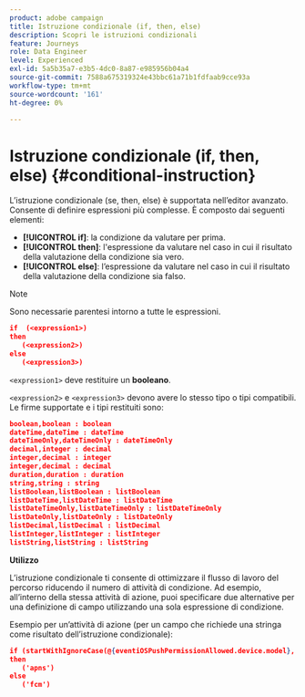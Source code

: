```yaml
---
product: adobe campaign
title: Istruzione condizionale (if, then, else)
description: Scopri le istruzioni condizionali
feature: Journeys
role: Data Engineer
level: Experienced
exl-id: 5a5b35a7-e3b5-4dc0-8a87-e985956b04a4
source-git-commit: 7588a675319324e43bbc61a71b1fdfaab9cce93a
workflow-type: tm+mt
source-wordcount: '161'
ht-degree: 0%

---
```


# Istruzione condizionale (if, then, else) {#conditional-instruction}

L’istruzione condizionale (se, then, else) è supportata nell’editor avanzato. Consente di definire espressioni più complesse. È composto dai seguenti elementi:

* **[!UICONTROL if]**: la condizione da valutare per prima.
* **[!UICONTROL then]**: l&#39;espressione da valutare nel caso in cui il risultato della valutazione della condizione sia vero.
* **[!UICONTROL else]**: l’espressione da valutare nel caso in cui il risultato della valutazione della condizione sia falso.

>[!NOTE]
>
>Sono necessarie parentesi intorno a tutte le espressioni.

```json
if  (<expression1>)
then
   (<expression2>)
else
   (<expression3>)
```

`<expression1>` deve restituire un **booleano**.

`<expression2>` e `<expression3>` devono avere lo stesso tipo o tipi compatibili. Le firme supportate e i tipi restituiti sono:

```json
boolean,boolean : boolean
dateTime,dateTime : dateTime
dateTimeOnly,dateTimeOnly : dateTimeOnly
decimal,integer : decimal
integer,decimal : integer
integer,decimal : decimal
duration,duration : duration
string,string : string
listBoolean,listBoolean : listBoolean
listDateTime,listDateTime : listDateTime
listDateTimeOnly,listDateTimeOnly : listDateTimeOnly
listDateOnly,listDateOnly : listDateOnly
listDecimal,listDecimal : listDecimal
listInteger,listInteger : listInteger
listString,listString : listString
```

**Utilizzo**

L’istruzione condizionale ti consente di ottimizzare il flusso di lavoro del percorso riducendo il numero di attività di condizione. Ad esempio, all’interno della stessa attività di azione, puoi specificare due alternative per una definizione di campo utilizzando una sola espressione di condizione.

Esempio per un’attività di azione (per un campo che richiede una stringa come risultato dell’istruzione condizionale):

```json
if (startWithIgnoreCase(@{eventiOSPushPermissionAllowed.device.model}, 'iPad') or startWithIgnoreCase(@{eventiOSPushPermissionAllowed.device.model}, 'iOS'))
then
   ('apns')
else
   ('fcm')
```
